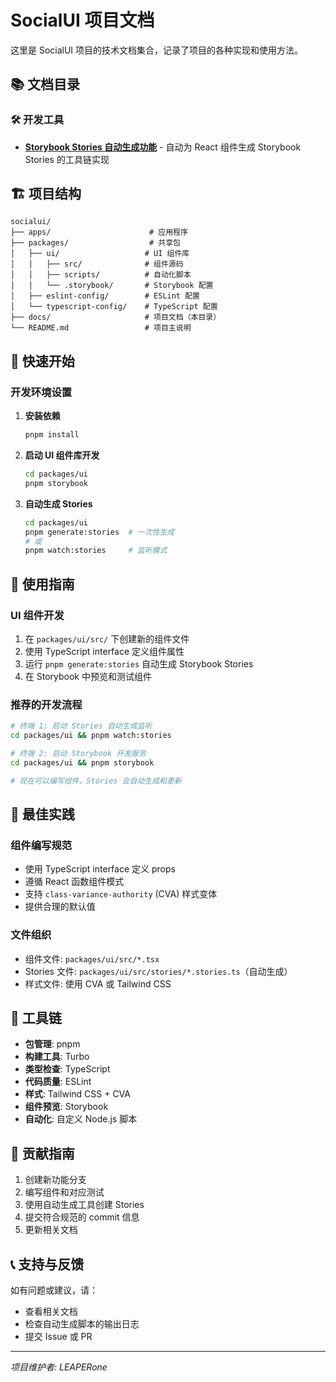 # SocialUI 项目文档

这里是 SocialUI 项目的技术文档集合，记录了项目的各种实现和使用方法。

## 📚 文档目录

### 🛠️ 开发工具

- [**Storybook Stories 自动生成功能**](./storybook-auto-generation.md) - 自动为 React 组件生成 Storybook Stories 的工具链实现

## 🏗️ 项目结构

```
socialui/
├── apps/                      # 应用程序
├── packages/                  # 共享包
│   ├── ui/                   # UI 组件库
│   │   ├── src/              # 组件源码
│   │   ├── scripts/          # 自动化脚本
│   │   └── .storybook/       # Storybook 配置
│   ├── eslint-config/        # ESLint 配置
│   └── typescript-config/    # TypeScript 配置
├── docs/                     # 项目文档（本目录）
└── README.md                 # 项目主说明
```

## 🚀 快速开始

### 开发环境设置

1. **安装依赖**

   ```bash
   pnpm install
   ```

2. **启动 UI 组件库开发**

   ```bash
   cd packages/ui
   pnpm storybook
   ```

3. **自动生成 Stories**
   ```bash
   cd packages/ui
   pnpm generate:stories  # 一次性生成
   # 或
   pnpm watch:stories     # 监听模式
   ```

## 📖 使用指南

### UI 组件开发

1. 在 `packages/ui/src/` 下创建新的组件文件
2. 使用 TypeScript interface 定义组件属性
3. 运行 `pnpm generate:stories` 自动生成 Storybook Stories
4. 在 Storybook 中预览和测试组件

### 推荐的开发流程

```bash
# 终端 1: 启动 Stories 自动生成监听
cd packages/ui && pnpm watch:stories

# 终端 2: 启动 Storybook 开发服务
cd packages/ui && pnpm storybook

# 现在可以编写组件，Stories 会自动生成和更新
```

## 🎯 最佳实践

### 组件编写规范

- 使用 TypeScript interface 定义 props
- 遵循 React 函数组件模式
- 支持 `class-variance-authority` (CVA) 样式变体
- 提供合理的默认值

### 文件组织

- 组件文件: `packages/ui/src/*.tsx`
- Stories 文件: `packages/ui/src/stories/*.stories.ts`（自动生成）
- 样式文件: 使用 CVA 或 Tailwind CSS

## 🔧 工具链

- **包管理**: pnpm
- **构建工具**: Turbo
- **类型检查**: TypeScript
- **代码质量**: ESLint
- **样式**: Tailwind CSS + CVA
- **组件预览**: Storybook
- **自动化**: 自定义 Node.js 脚本

## 📝 贡献指南

1. 创建新功能分支
2. 编写组件和对应测试
3. 使用自动生成工具创建 Stories
4. 提交符合规范的 commit 信息
5. 更新相关文档

## 📞 支持与反馈

如有问题或建议，请：

- 查看相关文档
- 检查自动生成脚本的输出日志
- 提交 Issue 或 PR

---

_项目维护者: LEAPERone_
